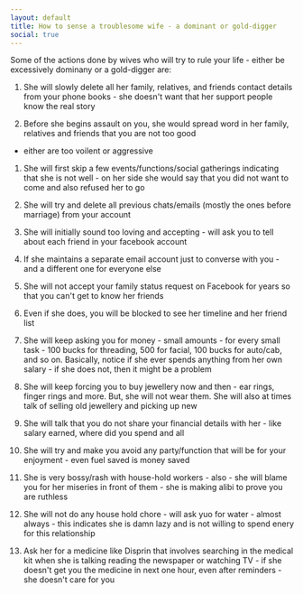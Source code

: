 ```yaml
---
layout: default
title: How to sense a troublesome wife - a dominant or gold-digger
social: true
---
```


Some of the actions done by wives who will try to rule your life - either be excessively dominany or a gold-digger are:

1. She will slowly delete all her family, relatives, and friends contact details from your phone books - she doesn't want
that her support people know the real story

1. Before she begins assault on you, she would spread word in her family, relatives and friends that you are not too good
- either are too voilent or aggressive

1. She will first skip a few events/functions/social gatherings indicating that she is not well - on her side she would
say that you did not want to come and also refused her to go

1. She will try and delete all previous chats/emails (mostly the ones before marriage) from your account

1. She will initially sound too loving and accepting - will ask you to tell about each friend in your facebook account

1. If she maintains a separate email account just to converse with you - and a different one for everyone else

1. She will not accept your family status request on Facebook for years so that you can't get to know her friends

1. Even if she does, you will be blocked to see her timeline and her friend list

1. She will keep asking you for money - small amounts - for every small task - 100 bucks for threading, 500 for facial, 100
bucks for auto/cab, and so on. Basically, notice if she ever spends anything from her own salary - if she does not, then
it might be a problem

1. She will keep forcing you to buy jewellery now and then - ear rings, finger rings and more. But, she will not wear them.
She will also at times talk of selling old jewellery and picking up new

1. She will talk that you do not share your financial details with her - like salary earned, where did you spend and all

1. She will try and make you avoid any party/function that will be for your enjoyment - even fuel saved is money saved

1. She is very bossy/rash with house-hold workers - also - she will blame you for her miseries in front of them - she is
making alibi to prove you are ruthless

1. She will not do any house hold chore - will ask yuo for water - almost always - this indicates she is damn lazy
and is not willing to spend enery for this relationship

1. Ask her for a medicine like Disprin that involves searching in the medical kit when she is talking reading the
newspaper or watching TV - if she doesn't get you the medicine in next one hour, even after reminders - she doesn't care
for you

